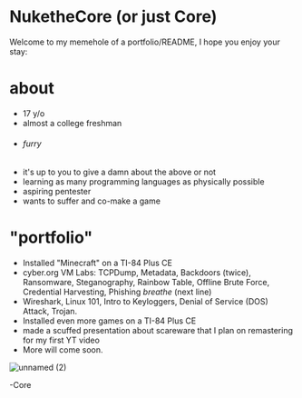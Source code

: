 # NuketheCore (or just Core)

Welcome to my memehole of a portfolio/README, I hope you enjoy your stay:

# about
- 17 y/o
- almost a college freshman
- ###### furry
- it's up to you to give a damn about the above or not
- learning as many programming languages as physically possible
- aspiring pentester
- wants to suffer and co-make a game

# "portfolio"
- Installed "Minecraft" on a TI-84 Plus CE
- cyber.org VM Labs: TCPDump, Metadata, Backdoors (twice), Ransomware,  Steganography, Rainbow Table, Offline Brute Force, Credential Harvesting, Phishing *breathe* (next line)
- Wireshark, Linux 101, Intro to Keyloggers, Denial of Service (DOS) Attack, Trojan.
- Installed even more games on a TI-84 Plus CE
- made a scuffed presentation about scareware that I plan on remastering for my first YT video
- More will come soon.

![unnamed (2)](https://github.com/user-attachments/assets/d0f99ef3-1f1a-4b7c-9e49-092107070be0)


-Core






